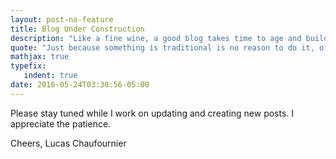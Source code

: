 ```yaml
---
layout: post-no-feature
title: Blog Under Construction 
description: "Like a fine wine, a good blog takes time to age and build quality"
quote: "Just because something is traditional is no reason to do it, of course. -- Lemony Snicket"
mathjax: true
typefix:
   indent: true
date: 2016-05-24T03:30:56-05:00
---
```

Please stay tuned while I work on updating and creating new posts. I appreciate the patience.

Cheers,
Lucas Chaufournier
